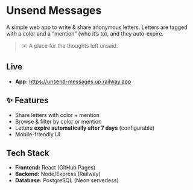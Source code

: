 # Unsend Messages

A simple web app to write & share anonymous letters. Letters are tagged with a color and a “mention” (who it’s to), and they auto-expire.

> ✉️ A place for the thoughts left unsaid.

## Live
- **App:** https://unsend-messages.up.railway.app

## ✨ Features
- Share letters with color + mention
- Browse & filter by color or mention
- Letters **expire automatically after 7 days** (configurable)
- Mobile-friendly UI

## Tech Stack
- **Frontend:** React (GitHub Pages)
- **Backend:** Node/Express (Railway)
- **Database:** PostgreSQL (Neon serverless)


